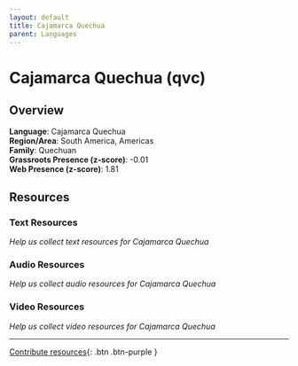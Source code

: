 ```yaml
---
layout: default
title: Cajamarca Quechua
parent: Languages
---
```


# Cajamarca Quechua (qvc)

## Overview

**Language**: Cajamarca Quechua  
**Region/Area**: South America, Americas  
**Family**: Quechuan  
**Grassroots Presence (z-score)**: -0.01  
**Web Presence (z-score)**: 1.81  

## Resources

### Text Resources
*Help us collect text resources for Cajamarca Quechua*

### Audio Resources
*Help us collect audio resources for Cajamarca Quechua*

### Video Resources
*Help us collect video resources for Cajamarca Quechua*

---

[Contribute resources](https://forms.office.com/e/1SfLJx3u1r){: .btn .btn-purple }
